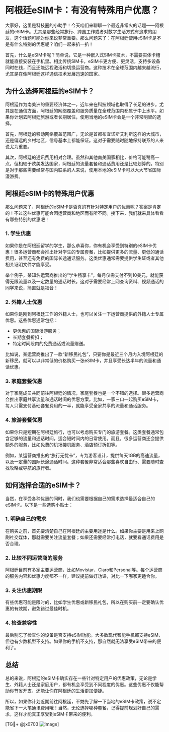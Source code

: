 # 阿根廷eSIM卡：有没有特殊用户优惠？

大家好，这里是科技圈的小助手！今天咱们来聊聊一个最近非常火的话题——阿根廷的eSIM卡。尤其是那些经常旅行、跨国工作或者对数字生活方式有追求的朋友，这个话题可能对你来说非常重要。那么问题来了：在阿根廷使用eSIM卡是不是有什么特别的优惠呢？咱们一起来扒一扒！

首先，什么是eSIM卡呢？简单说，它是一种嵌入式SIM卡技术，不需要实体卡槽就能直接安装在手机里。相比传统SIM卡，eSIM卡更方便、更灵活，支持多设备同时在线，而且还能远程激活和切换运营商。这种技术在全球范围内越来越流行，尤其是在像阿根廷这样通信技术发展迅速的国家。

## 为什么选择阿根廷的eSIM卡？

阿根廷作为南美洲的重要经济体之一，近年来在科技领域也取得了长足的进步。尤其是在通信方面，阿根廷的网络覆盖和服务质量在全球范围内都属于中上水平。如果你计划去阿根廷旅游或者长期居住，使用当地的eSIM卡会是一个非常明智的选择。

首先，阿根廷的移动网络覆盖范围广，无论是首都布宜诺斯艾利斯这样的大城市，还是偏远的乡村地区，信号基本上都能保证。这对于需要随时随地保持联系的人来说尤为重要。

其次，阿根廷的通讯费用相对合理。虽然和其他南美国家相比，价格可能稍高一点，但相较于欧美发达国家，阿根廷的流量套餐和通话费用还是比较划算的。特别是对于那些需要经常与国内联系的人来说，使用本地的eSIM卡可以大大节省国际漫游费。

## 阿根廷eSIM卡的特殊用户优惠

那么问题来了，阿根廷的eSIM卡是否真的有针对特定用户的优惠呢？答案是肯定的！不过这些优惠可能会因运营商和地区而有所不同。接下来，我们就来具体看看有哪些特别的优惠吧！

### 1. **学生优惠**

如果你是在阿根廷留学的学生，那么恭喜你，你有机会享受到特别的eSIM卡优惠！很多运营商都会推出针对学生的专属套餐，比如提供更多的流量、更低的通话费用，甚至还有免费的国际长途通话服务。这类优惠通常需要提供学生证或者其他相关证明文件才能享受。

举个例子，某知名运营商推出的“学生畅享卡”，每月仅需支付不到10美元，就能获得无限流量以及一定数量的通话时长。这对于需要经常上网查询资料、视频通话的同学来说，简直就是福音！

### 2. **外籍人士优惠**

如果你是刚到阿根廷工作的外籍人士，也可以关注一下运营商提供的外籍人士专属优惠。这些优惠通常包括：

- 更优惠的国际漫游服务；
- 长期套餐折扣；
- 特定时间段内的免费通话或流量赠送。

比如说，某运营商推出了一款“新移民礼包”，只要你是最近三个月内入境阿根廷的新移民，就可以以非常低的价格购买一张eSIM卡，并且享受长达半年的流量和通话优惠。

### 3. **家庭套餐优惠**

对于家庭成员共同前往阿根廷的情况，家庭套餐也是一个不错的选择。很多运营商会推出家庭共享流量和通话时间的优惠方案。比如，一家三口一起购买eSIM卡，每人只需支付基础套餐费用的一半，就能享受全家共享的流量和通话服务。

### 4. **旅游套餐优惠**

如果你只是短期在阿根廷旅行，也可以考虑购买专门的旅游套餐。这类套餐通常包含足够的流量和通话时间，适合短时间内的日常使用。而且，很多运营商还会提供额外的服务，比如免费的机场接机服务、酒店预订折扣等。

例如，某运营商推出的“旅行无忧卡”，专为游客设计，提供每天1GB的高速流量，以及一定量的国际长途通话时间。这种套餐非常适合那些喜欢自由行、需要随时查找攻略或导航的旅行者。

## 如何选择合适的eSIM卡？

当然，在享受各种优惠的同时，我们也需要根据自己的需求选择最适合自己的eSIM卡。以下是一些选购小贴士：

### 1. **明确自己的需求**

在购买之前，首先要清楚自己在阿根廷的主要用途是什么。如果你主要是用来上网刷社交媒体，那就需要关注流量套餐；如果还需要经常打电话，就要看通话费用是否合理。

### 2. **比较不同运营商的服务**

阿根廷目前有多家主要运营商，比如Movistar、Claro和Personal等。每个运营商的服务内容和优惠力度都不一样，建议提前做好功课，对比一下哪家更适合你。

### 3. **关注优惠期限**

有些优惠可能是限时的，比如学生优惠或新移民礼包，所以在购买前一定要确认优惠的有效期，避免错过最佳时机。

### 4. **检查兼容性**

最后别忘了检查你的设备是否支持eSIM功能。大多数现代智能手机都支持eSIM，但也有少数机型不支持。如果你的手机不支持，那自然就无法享受eSIM带来的便利了。

## 总结

总的来说，阿根廷的eSIM卡确实存在一些针对特定用户的优惠政策，无论是学生、外籍人士还是家庭用户，都有机会享受到不同程度的优惠。这些优惠不仅能帮助你节省开支，还能让你在阿根廷的生活更加便捷。

所以，如果你计划近期前往阿根廷，不妨先了解一下当地的eSIM卡政策，说不定能省下一大笔通讯费用哦！当然，无论选择哪种套餐，记得提前规划好自己的需求，这样才能真正享受到eSIM卡带来的便利。

[TG💪+ @jx0703 ![Image](https://github.com/user-attachments/assets/dbca1d08-cadb-493c-b0ec-ad6f7a83f270)]